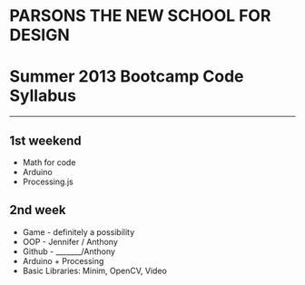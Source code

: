 # PARSONS THE NEW SCHOOL FOR DESIGN
# Summer 2013 Bootcamp Code Syllabus
-------------------------------------------------------------------

## 1st weekend
- Math for code 
- Arduino
- Processing.js

## 2nd week
- Game - definitely a possibility
- OOP - Jennifer / Anthony
- Github - _______/Anthony
- Arduino + Processing
- Basic Libraries: Minim, OpenCV, Video
